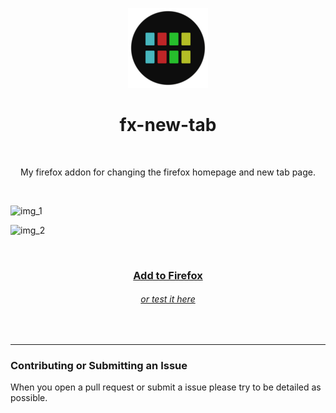 <p align="center">
  <img src="icons/border-128.png">
</p>
<h1 align="center">
  fx-new-tab
</h1>
<br>
<p align="center">
  My firefox addon for changing the firefox homepage and new tab page. 
</p>
<br>

![img_1](https://github.com/enfyna/fx-new-tab/assets/91965312/3a0d1ad4-1c40-46f6-b878-48db3ddfff2a)

![img_2](https://github.com/enfyna/fx-new-tab/assets/91965312/292ac4fd-4c5c-4788-9394-78a2976fe2d2)

<br>
<h3 align="center">
  <a href="https://addons.mozilla.org/en-US/firefox/addon/fx-new-tab">
    Add to Firefox
  </a>
</h3>
<h6 align="center">
  <a href="https://enfyna.github.io/fx-new-tab">
    or test it here
  </a>
</h6>
<br>

<hr>

### Contributing or Submitting an Issue

When you open a pull request or submit a issue please try to be detailed as possible.
